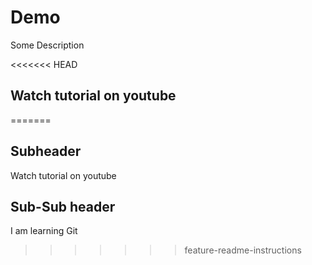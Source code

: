 # Demo

Some Description

<<<<<<< HEAD
## Watch tutorial on youtube
=======
## Subheader
Watch tutorial on youtube

## Sub-Sub header

I am learning Git

>>>>>>> feature-readme-instructions
